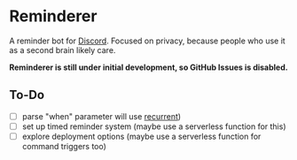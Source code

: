 # Reminderer

A reminder bot for [Discord]. Focused on privacy, because people who use it as a second brain likely care.

**Reminderer is still under initial development, so GitHub Issues is disabled.**

<!-- **If you are having issues, please contact me [on Discord][contact-discord].** -->

## To-Do

- [ ] parse "when" parameter
      will use [recurrent](https://github.com/kvh/recurrent))
- [ ] set up timed reminder system
      (maybe use a serverless function for this)
- [ ] explore deployment options
      (maybe use a serverless function for command triggers too)

[discord]: https://discord.com/
[contact-discord]: https://discord.com/users/757834655516065862
